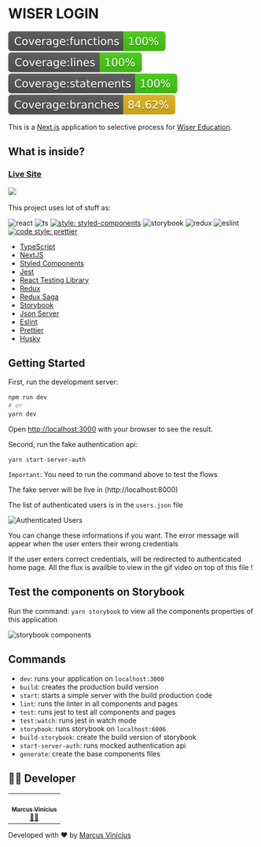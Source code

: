 
# WISER LOGIN

![coverage](/coverage/badge-functions.svg)
![coverage](/coverage/badge-lines.svg)
![coverage](/coverage/badge-statements.svg)
![coverage](/coverage/badge-branches.svg)

This is a [Next.js](https://nextjs.org/) application to selective process for [Wiser Education](https://wisereducacao.com/).

## What is inside?

### [Live Site](https://netlify...)

![](wiser_login.gif)

This project uses lot of stuff as:

![react](https://aleen42.github.io/badges/src/react.svg)
![ts](https://flat.badgen.net/badge/-/TypeScript?icon=typescript&label&labelColor=blue&color=555555)
[![style: styled-components](https://img.shields.io/badge/style-%F0%9F%92%85%20styled--components-orange.svg?colorB=daa357&colorA=db748e)](https://github.com/styled-components/styled-components)
![storybook](https://raw.githubusercontent.com/storybooks/brand/master/badge/badge-storybook.svg)
![redux](https://aleen42.github.io/badges/src/redux.svg)
![eslint](https://aleen42.github.io/badges/src/eslint.svg)
[![code style: prettier](https://img.shields.io/badge/code_style-prettier-ff69b4.svg?style=flat-square)](https://github.com/prettier/prettier)

- [TypeScript](https://www.typescriptlang.org/)
- [NextJS](https://nextjs.org/)
- [Styled Components](https://styled-components.com/)
- [Jest](https://jestjs.io/)
- [React Testing Library](https://testing-library.com/docs/react-testing-library/intro)
- [Redux](https://redux.js.org/)
- [Redux Saga](https://redux-saga.js.org/)
- [Storybook](https://storybook.js.org/)
- [Json Server](https://www.npmjs.com/package/json-server)
- [Eslint](https://eslint.org/)
- [Prettier](https://prettier.io/)
- [Husky](https://github.com/typicode/husky)

## Getting Started

First, run the development server:

```bash
npm run dev
# or
yarn dev
```

Open [http://localhost:3000](http://localhost:3000) with your browser to see the result.

Second, run the fake authentication api:

```
yarn start-server-auth
```

`Important`: You need to run the command above to test the flows

The fake server will be live in (http://localhost:8000)

The list of authenticated users is in the `users.json` file

![Authenticated Users](https://i.ibb.co/Nn2VrY9/users-json.png)

You can change these informations if you want. The error message will appear when the user enters their wrong credentials

If the user enters correct credentials, will be redirected to authenticated home page. All the flux is availble to view in the gif video on top of this file !

## Test the components on Storybook

Run the command: `yarn storybook` to view all the components properties of this application 

![storybook components](https://i.ibb.co/WV9FJv8/storybook.png)

## Commands

- `dev`: runs your application on `localhost:3000`
- `build`: creates the production build version
- `start`: starts a simple server with the build production code
- `lint`: runs the linter in all components and pages
- `test`: runs jest to test all components and pages
- `test:watch`: runs jest in watch mode
- `storybook`: runs storybook on `localhost:6006`
- `build-storybook`: create the build version of storybook
- `start-server-auth`: runs mocked authentication api
- `generate`: create the base components files

## 👨‍💻 Developer

<table id="contribuicoes" >
  <tr>
    <td align="center"><a href="https://www.linkedin.com/in/mvmmarcus/"><img style="border-radius: 50%;" src="https://gitlab.com/uploads/-/system/user/avatar/6195744/avatar.png?width=400" width="100px;" alt=""/><br /><sub><b>Marcus Vinícius</b></sub></a><br /><a href="https://gitlab.com/mvmmarcus" title="Marcus Vinicius">👨‍🚀</a></td>
  </tr>
</table>

Developed with ❤️ by <a href="https://www.linkedin.com/in/mvmmarcus/">Marcus Vinícius</a>

